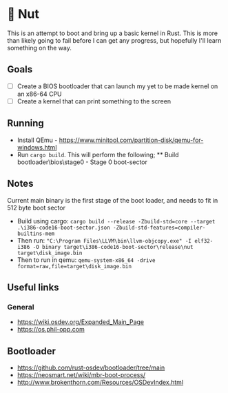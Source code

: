 # 🥜 Nut
This is an attempt to boot and bring up a basic kernel in Rust. This is more than likely going to fail before I can get any progress, but hopefully I'll learn something on the way.

## Goals
- [ ] Create a BIOS bootloader that can launch my yet to be made kernel on an x86-64 CPU
- [ ] Create a kernel that can print something to the screen

## Running
* Install QEmu - https://www.minitool.com/partition-disk/qemu-for-windows.html
* Run `cargo build`. This will perform the following;
** Build bootloader\bios\stage0 - Stage 0 boot-sector

## Notes
Current main binary is the first stage of the boot loader, and needs to fit in 512 byte boot sector
* Build using cargo: `cargo build --release -Zbuild-std=core --target .\i386-code16-boot-sector.json -Zbuild-std-features=compiler-builtins-mem`
* Then run: `"C:\Program Files\LLVM\bin\llvm-objcopy.exe" -I elf32-i386 -O binary target\i386-code16-boot-sector\release\nut target\disk_image.bin`
* Then to run in qemu: `qemu-system-x86_64 -drive format=raw,file=target\disk_image.bin`

## Useful links
### General
* https://wiki.osdev.org/Expanded_Main_Page
* https://os.phil-opp.com

## Bootloader
* https://github.com/rust-osdev/bootloader/tree/main
* https://neosmart.net/wiki/mbr-boot-process/
* http://www.brokenthorn.com/Resources/OSDevIndex.html

